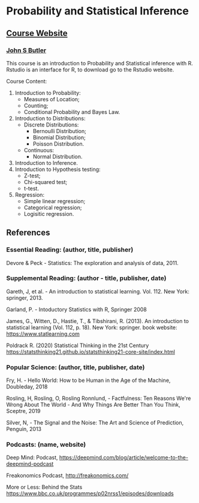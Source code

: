 # Probability and Statistical Inference
## [Course Website](https://sites.google.com/dit.ie/math4001/home)
### [John S Butler](https://johnsbutler.netlify.com/)

This course is an introduction to Probability and Statistical inference with R. Rstudio is an interface for R, to download go to the Rstudio website.


Course Content:
1. Introduction to Probability:
   - Measures of Location;
   - Counting;
   - Conditional Probability and Bayes Law.
2. Introduction to Distributions:
   - Discrete Distributions:
     - Bernoulli Distribution;
     - Binomial Distribution;
     - Poisson Distribution.
   - Continuous:
     - Normal Distribution.
3. Introduction to Inference.
4. Introduction to Hypothesis testing:
   - Z-test;
   - Chi-squared test;
   - t-test.
5. Regression:
   - Simple linear regression;
   - Categorical regression;
   - Logisitic regression.

## References
### Essential Reading: (author, title, publisher)

Devore & Peck  - Statistics: The exploration and analysis of data, 2011.


### Supplemental Reading: (author - title, publisher, date)

Gareth, J, et al. - An introduction to statistical learning. Vol. 112. New York: springer, 2013.

Garland, P.  - Intoductory Statistics with R, Springer 2008

James, G., Witten, D., Hastie, T., & Tibshirani, R. (2013). An introduction to statistical learning (Vol. 112, p. 18). New York: springer. book website: https://www.statlearning.com

Poldrack R. (2020) Statistical Thinking in the 21st Century https://statsthinking21.github.io/statsthinking21-core-site/index.html

### Popular Science: (author, title, publisher, date)
Fry, H. - Hello World: How to be Human in the Age of the Machine, Doubleday, 2018

Rosling, H, Rosling, O, Rosling Ronnlund, - Factfulness: Ten Reasons We're Wrong About The World - And Why Things Are Better Than You Think, Sceptre, 2019

Silver, N, - The Signal and the Noise: The Art and Science of Prediction, Penguin, 2013

### Podcasts: (name, website)
Deep Mind: Podcast, https://deepmind.com/blog/article/welcome-to-the-deepmind-podcast 

Freakonomics Podcast, http://freakonomics.com/ 

More or Less: Behind the Stats https://www.bbc.co.uk/programmes/p02nrss1/episodes/downloads 

